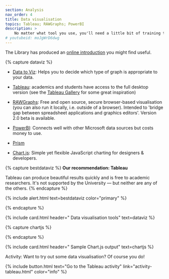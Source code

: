 ```yaml
---
section: Analysis
nav_order: 4
title: Data visualisation 
topics: Tableau; RAWGraphs; PowerBI
description: >
    No matter what tool you use, you'll need a little bit of training to make good data visualisations.
# youtubeid: moJgWrD6dwg
---
```


The Library has produced an [online introduction](https://sway.office.com/O9vEKmTmBXPxGOnE) you might find useful.

{% capture dataviz %}
- [Data to Viz](https://www.data-to-viz.com/): Helps you to decide which type of graph is appropriate to your data. 

- [Tableau](https://public.tableau.com): academics and students have access to the full desktop version (see the [Tableau Gallery](https://public.tableau.com/en-us/s/gallery) for some great inspiration)

- [RAWGraphs](https://app.rawgraphs.io): Free and open source, secure browser-based visualisation (you can also run it locally, i.e. outside of a browser). Intended to 'bridge gap between spreadsheet applications and graphics editors'. Version 2.0 beta is available.

- [PowerBI](https://powerbi.microsoft.com): Connects well with other Microsoft data sources but costs money to use.

- [Prism](https://www.graphpad.com/scientific-software/prism/)

- [Chart.js](https://www.chartjs.org): Simple yet flexible JavaScript charting for designers & developers. 

{% capture bestdataviz %}
**Our recommendation: Tableau**

Tableau can produce beautiful results quickly and is free to academic researchers. It's not supported by the University — but neither are any of the others.
{% endcapture %}

{% include alert.html text=bestdataviz color="primary" %}

{% endcapture %}

{% include card.html header="<i class='fas fa-eye'></i> Data visualisation tools" text=dataviz %}

{% capture chartjs %}
<div>
  <canvas id="myChart"></canvas>
</div>

<script src="https://cdn.jsdelivr.net/npm/chart.js"></script> 

<canvas id="myChart" width="400" height="400"></canvas>
<script>
var ctx = document.getElementById('myChart');
var myChart = new Chart(ctx, {
    type: 'bar',
    data: {
        labels: ['Red', 'Blue', 'Yellow', 'Green', 'Purple', 'Orange'],
        datasets: [{
            label: '# of Votes',
            data: [12, 19, 3, 5, 2, 3],
            backgroundColor: [
                'rgba(255, 99, 132, 0.2)',
                'rgba(54, 162, 235, 0.2)',
                'rgba(255, 206, 86, 0.2)',
                'rgba(75, 192, 192, 0.2)',
                'rgba(153, 102, 255, 0.2)',
                'rgba(255, 159, 64, 0.2)'
            ],
            borderColor: [
                'rgba(255, 99, 132, 1)',
                'rgba(54, 162, 235, 1)',
                'rgba(255, 206, 86, 1)',
                'rgba(75, 192, 192, 1)',
                'rgba(153, 102, 255, 1)',
                'rgba(255, 159, 64, 1)'
            ],
            borderWidth: 1
        }]
    },
    options: {
        scales: {
            y: {
                beginAtZero: true
            }
        }
    }
});
</script>
{% endcapture %}

{% include card.html header="<i class='fas fa-chart-bar'></i> Sample Chart.js output" text=chartjs %}

Activity: Want to try out some data visualisation? Of course you do!

{% include button.html text="Go to the Tableau activity" link="activity-tableau.html" color="info" %}
